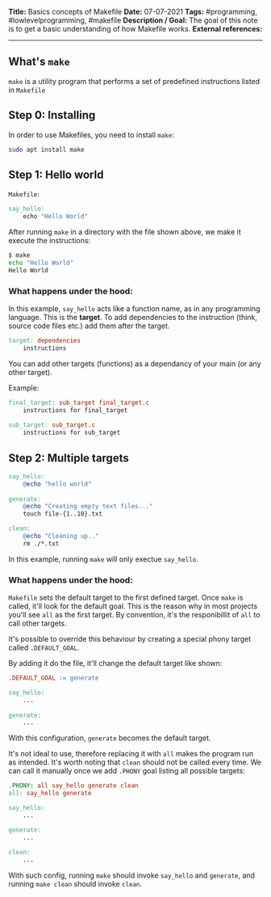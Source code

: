 **Title:** Basics concepts of Makefile
**Date:** 07-07-2021
**Tags:** #programming, #lowlevelprogramming, #makefile
**Description / Goal:** The goal of this note is to get a basic understanding of how Makefile works.
**External references:**

<hr>

## What's `make`
`make` is a utility program that performs a set of predefined instructions listed in `Makefile`

## Step 0: Installing
In order to use Makefiles, you need to install `make`:
```bash
sudo apt install make
```

## Step 1: Hello world
`Makefile`:
```Makefile
say_hello:
	echo "Hello World"
```

After running `make` in a directory with the file shown above, we make it execute the instructions:
```bash
$ make
echo "Hello World"
Hello World
```

### What happens under the hood:
In this example, `say_hello` acts like a function name, as in any programming language. This is the **target**. To add dependencies to the instruction (think, source code files etc.) add them after the target.
```Makefile
target: dependencies
	instructions
```

You can add other targets (functions) as a dependancy of your main (or any other target).

Example:
```Makefile
final_target: sub_target final_target.c
	instructions for final_target
	
sub_target: sub_target.c
	instructions for sub_target
```


## Step 2: Multiple targets
```Makefile
say_hello:
	@echo "hello world"
	
generate:
	@echo "Creating empty text files..."
	touch file-{1..10}.txt

clean:
	@echo "Cleaning up.."
	rm ./*.txt
```

In this example, running `make` will only exectue `say_hello`.

### What happens under the hood:
`Makefile` sets the default target to the first defined target. Once `make` is called, it'll look for the default goal. This is the reason why in most projects you'll see `all` as the first target. By convention, it's the responibillit of `all` to call other targets. 

It's possible to override this behaviour by creating a special phony target called `.DEFAULT_GOAL`.

By adding it do the file, it'll change the default target like shown:
```Makefile
.DEFAULT_GOAL := generate

say_hello: 
	...
	
generate:
	...
```

With this configuration, `generate` becomes the default target.

It's not ideal to use, therefore replacing it with `all` makes the program run as intended.
It's worth noting that `clean` should not be called every time. We can call it manually once we add `.PHONY` goal listing all possible targets:

```Makefile
.PHONY: all say_hello generate clean
all: say_hello generate 

say_hello:
	...

generate:
	...
	
clean:
	...
```
With such config, running `make` should invoke `say_hello` and `generate`, and running `make clean` should invoke `clean`.